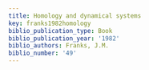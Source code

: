 ```yaml
---
title: Homology and dynamical systems
key: franks1982homology
biblio_publication_type: Book
biblio_publication_year: '1982'
biblio_authors: Franks, J.M.
biblio_number: '49'
---
```

